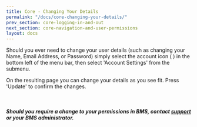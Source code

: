 ```yaml
---
title: Core - Changing Your Details
permalink: "/docs/core-changing-your-details/"
prev_section: core-logging-in-and-out
next_section: core-navigation-and-user-permissions
layout: docs
---
```


Should you ever need to change your user details (such as changing your Name, Email Address, or Password) simply select the account icon ( <span class="fa fa-user"></span> ) in the bottom left of the menu bar, then select 'Account Settings' from the submenu.

On the resulting page you can change your details as you see fit. Press 'Update' to confirm the changes.

<div class="note info">
  <span class="fa fa-quote-left fa-lg">&nbsp;</span>
  <h5>Should you require a change to your permissions in BMS, contact <a id="Intercom" class="askSupport noRedirect" href="mailto:c772676240e0bea1fa03f8bbf21edc26778efc65@incoming.intercom.io">support</a> or your BMS administrator.</h5>
</div>
